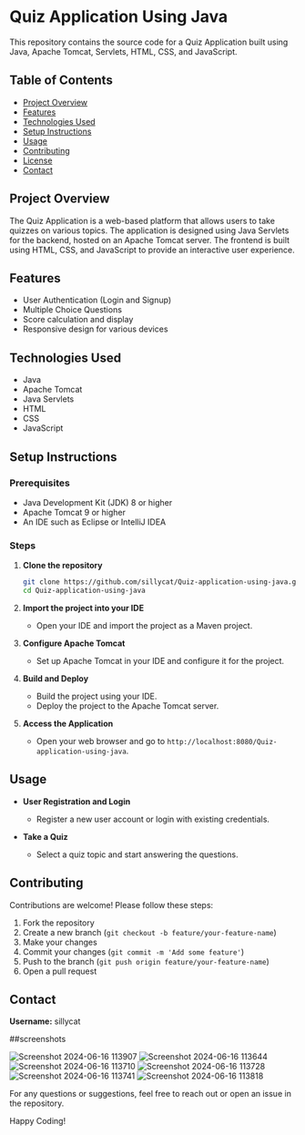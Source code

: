 # Quiz Application Using Java

This repository contains the source code for a Quiz Application built using Java, Apache Tomcat, Servlets, HTML, CSS, and JavaScript.

## Table of Contents

- [Project Overview](#project-overview)
- [Features](#features)
- [Technologies Used](#technologies-used)
- [Setup Instructions](#setup-instructions)
- [Usage](#usage)
- [Contributing](#contributing)
- [License](#license)
- [Contact](#contact)

## Project Overview

The Quiz Application is a web-based platform that allows users to take quizzes on various topics. The application is designed using Java Servlets for the backend, hosted on an Apache Tomcat server. The frontend is built using HTML, CSS, and JavaScript to provide an interactive user experience.

## Features

- User Authentication (Login and Signup)
- Multiple Choice Questions
- Score calculation and display
- Responsive design for various devices

## Technologies Used

- Java
- Apache Tomcat
- Java Servlets
- HTML
- CSS
- JavaScript

## Setup Instructions

### Prerequisites

- Java Development Kit (JDK) 8 or higher
- Apache Tomcat 9 or higher
- An IDE such as Eclipse or IntelliJ IDEA

### Steps

1. **Clone the repository**

    ```bash
    git clone https://github.com/sillycat/Quiz-application-using-java.git
    cd Quiz-application-using-java
    ```

2. **Import the project into your IDE**

    - Open your IDE and import the project as a Maven project.

3. **Configure Apache Tomcat**

    - Set up Apache Tomcat in your IDE and configure it for the project.

4. **Build and Deploy**

    - Build the project using your IDE.
    - Deploy the project to the Apache Tomcat server.

5. **Access the Application**

    - Open your web browser and go to `http://localhost:8080/Quiz-application-using-java`.

## Usage

- **User Registration and Login**
    - Register a new user account or login with existing credentials.
  
- **Take a Quiz**
    - Select a quiz topic and start answering the questions.

## Contributing

Contributions are welcome! Please follow these steps:

1. Fork the repository
2. Create a new branch (`git checkout -b feature/your-feature-name`)
3. Make your changes
4. Commit your changes (`git commit -m 'Add some feature'`)
5. Push to the branch (`git push origin feature/your-feature-name`)
6. Open a pull request


## Contact

**Username:** sillycat

##screenshots

![Screenshot 2024-06-16 113907](https://github.com/ACEGX25/Quiz-application-using-java/assets/143728245/1411d5e7-5624-431a-95c0-8fdeef0d52ee)
![Screenshot 2024-06-16 113644](https://github.com/ACEGX25/Quiz-application-using-java/assets/143728245/5e71e489-4fc3-4151-9832-c7c17f8c64db)
![Screenshot 2024-06-16 113710](https://github.com/ACEGX25/Quiz-application-using-java/assets/143728245/4c5be01f-b31b-45bf-9a7e-0011ebef472e)
![Screenshot 2024-06-16 113728](https://github.com/ACEGX25/Quiz-application-using-java/assets/143728245/ce8488cf-0fc7-437c-8ca5-bff214d2dc21)
![Screenshot 2024-06-16 113741](https://github.com/ACEGX25/Quiz-application-using-java/assets/143728245/0003491d-06fa-4635-bb7c-c955a295298e)
![Screenshot 2024-06-16 113818](https://github.com/ACEGX25/Quiz-application-using-java/assets/143728245/e5cb0e46-db25-4883-9917-10851d550c2e)


For any questions or suggestions, feel free to reach out or open an issue in the repository.

Happy Coding!
